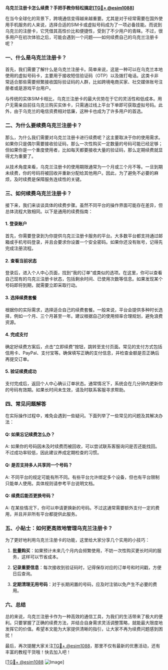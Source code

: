 **乌克兰注册卡怎么续费？手把手教你轻松搞定[[TG💪+ @esim1088](https://t.me/s/esim1088)]**

在当今全球化的背景下，跨境通信变得越来越重要。尤其是对于经常需要在国外使用手机服务的人来说，选择合适的SIM卡或虚拟号码成为了一项必备技能。而说到乌克兰的注册卡，它凭借其高性价比和便捷性，受到了不少用户的青睐。不过，很多用户在初次体验之后，可能会遇到一个问题——如何续费自己的乌克兰注册卡呢？

### 一、什么是乌克兰注册卡？

首先，我们需要了解什么是乌克兰注册卡。简单来说，这是一种可以在乌克兰本地使用的虚拟号码卡，主要用于接收短信验证码（OTP）以及拨打电话。这类卡非常适合那些需要频繁接收国际验证码的人群，比如跨境电商买家、社交媒体账号注册者或是游戏平台用户。

与传统的实体SIM卡相比，乌克兰注册卡的最大优势在于它的灵活性和低成本。用户无需亲自前往乌克兰购买实体卡，只需通过线上平台下单即可获取虚拟号码。此外，由于乌克兰的电信资费相对低廉，这种卡也成为了许多用户的首选。

### 二、为什么要续费乌克兰注册卡？

那么，为什么我们需要对乌克兰注册卡进行续费呢？这主要取决于你的使用需求。如果你只是偶尔需要接收验证码，那么一次性购买一定数量的号码可能已经足够；但如果你是一个重度使用者，比如每天都要接收大量的验证码，那么定期续费就显得尤为重要了。

从技术角度来看，乌克兰注册卡的使用期限通常为一个月或三个月不等。一旦到期未续费，你的号码将被回收并重新分配给其他用户。因此，为了避免不必要的麻烦，及时续费是保障服务连续性的关键。

### 三、如何续费乌克兰注册卡？

接下来，我们来谈谈具体的续费步骤。虽然不同平台的操作界面可能存在差异，但总体流程大致相同。以下是通用的续费指南：

#### 1. 登录账户

首先，你需要登录到为你提供乌克兰注册卡服务的平台。大多数平台都支持通过邮箱或手机号码登录，并且会要求你设置一个安全密码。如果你还没有账号，记得先完成注册流程。

#### 2. 查看当前状态

登录后，进入个人中心页面，找到“我的订单”或类似的选项。在这里，你可以查看自己现有的乌克兰注册卡状态，包括剩余时间、已使用次数等信息。如果发现某个号码即将到期，就需要立即采取行动。

#### 3. 选择续费套餐

根据你的实际需求，选择适合自己的续费套餐。一般来说，平台会提供多种时长选择，例如一个月、三个月甚至一年。建议根据自己的使用频率合理规划，避免浪费资源。

#### 4. 完成支付

确定好续费方案后，点击“立即续费”按钮，跳转至支付页面。常见的支付方式包括信用卡、PayPal、支付宝等。确保填写正确的支付信息，并检查金额是否正确后再提交订单。

#### 5. 验证续费成功

支付完成后，返回个人中心确认订单状态。通常情况下，系统会在几分钟内更新你的号码有效期。如果长时间未生效，请及时联系客服寻求帮助。

### 四、常见问题解答

在实际操作过程中，难免会遇到一些疑问。下面列举了一些常见的问题及其解决办法：

#### Q: 如果忘记续费怎么办？
A: 如果你的号码因未及时续费而被回收，可以尝试联系客服询问是否还能找回。不过成功率较低，因此建议养成定期检查的习惯。

#### Q: 是否支持多人共享同一个号码？
A: 不同平台的规定可能有所不同。有些平台允许绑定多个设备，但也有平台限制只能单人使用。具体规则请参考平台说明文档。

#### Q: 续费后能否更换号码？
A: 在某些情况下，你可以申请更换新的号码。不过这通常需要额外支付一定的费用，并且并非所有平台都提供此服务。

### 五、小贴士：如何更高效地管理乌克兰注册卡？

为了更好地利用乌克兰注册卡的功能，这里给大家分享几个实用的小技巧：

1. **批量购买**：如果预计未来几个月内会频繁使用，不妨一次性购买更长时间的服务，这样可以节省成本。
   
2. **记录重要信息**：每次接收到验证码时，记得保存对应的订单号和时间戳，方便日后查询。

3. **定期清理无用号码**：对于长期闲置的号码，应及时注销以免产生不必要的费用。

### 六、总结

总的来说，乌克兰注册卡作为一种高效的通信工具，为我们的生活带来了极大的便利。只要掌握了正确的续费方法，并结合自身需求灵活调整策略，就能最大限度地发挥它的价值。希望本文能为大家提供清晰的指引，让大家不再为续费问题感到困扰！

最后，再次提醒大家关注[TG💪+ @esim1088](https://t.me/s/esim1088)，那里不仅有最新的优惠活动，还有丰富的教程干货哦！快去加入吧！

[[TG💪+ @esim1088](https://t.me/s/esim1088) ![Image](https://i.postimg.cc/4NQfJmqS/Snipaste-2025-05-13-00-14-12.png)]